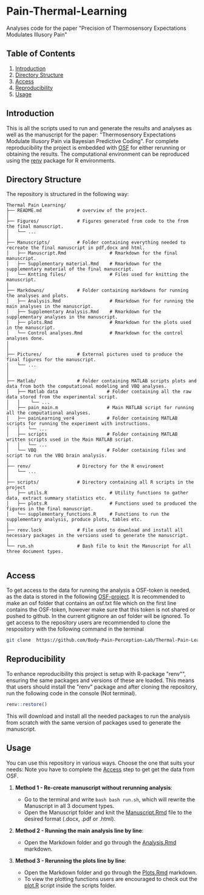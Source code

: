 # Pain-Thermal-Learning
Analyses code for the paper "Precision of Thermosensory Expectations  Modulates Illusory Pain"



## Table of Contents
1. [Introduction](#introduction)
2. [Directory Structure](#directory-structure)
3. [Access](#access)
4. [Reproducibility](#reproducibility)
5. [Usage](#usage)


## Introduction
This is all the scripts used to run and generate the results and analyses as well as the manuscript for the paper:
"Thermosensory Expectations Modulate Illusory Pain via Bayesian Predictive Coding".
For complete reproducibility the project is embedded with [OSF](https://osf.io/pw956/) for either rerunning or obtaining the results. The computational environment can be reproduced using the [renv](https://rstudio.github.io/renv/articles/renv.html) package for R environments.


## Directory Structure

The repository is structured in the following way:

```         
Thermal Pain Learning/
├── README.md             # overview of the project.
│
├── Figures/              # Figures generated from code to the from the final manuscript.
│   └── ... 
│
├── Manuscripts/          # Folder containing everything needed to recreate the final manuscript in pdf,docx and html.
│   ├── Manuscript.Rmd                # Rmarkdown for the final manuscript.
│   ├── Supplementary material.Rmd    # Rmarkdown for the supplementary material of the final manuscript.
│   └── Kntting files/                # Files used for knitting the manuscript.
│
├── Markdowns/            # Folder containing markdowns for running the analyses and plots.
│   ├── Analysis.Rmd                  # Rmarkdown for for running the main analyses in the manuscript.
│   ├── Supplementary Analysis.Rmd    # Rmarkdown for the supplementary analyses in the manuscript.
│   ├── plots.Rmd                     # Rmarkdown for the plots used in the manuscript.
│   └── Control analyses.Rmd          # Rmarkdown for the control analyses done.
│
│
├── Pictures/             # External pictures used to produce the final figures for the manuscript.
│   └── ... 
│ 
│ 
├── Matlab/               # Folder containing MATLAB scripts plots and data from both the computational modeling and VBQ analyses.
│   ├── Matlab data                  # Folder containing all the raw data stored from the experimental script.
│   │    └── ... 
│   ├── pain_main.m                  # Main MATLAB script for running all the computational analyses.
│   ├── painLearning_ver4            # Folder containing MATLAB scripts for running the experiment with instructions.
│   │   └── ... 
│   ├── scripts                      # Folder containing MATLAB written scripts used in the Main MATLAB script.
│   │   └── ... 
│   └── VBQ                          # Folder containing files and script to run the VBQ brain analysis.
│
├── renv/                 # Directory for the R enviroment
│   └── ... 
│
├── scripts/              # Directory containing all R scripts in the project
│   ├── utils.R                       # Utility functions to gather data, extract summary statistics etc.
│   ├── plots.R                       # Functions used to produced the figures in the final manuscript.
│   └── supplementary_functions.R     # Functions to run the supplementary analysis, produce plots, tables etc.
│
├── renv.lock             # File used to download and install all necessary packages in the versions used to generate the manuscript.
│
└── run.sh                # Bash file to knit the Manuscript for all three document types.


```

## Access

To get access to the data for running the analysis a OSF-token is needed, as the data is stored in the following [OSF-project](https://osf.io/pw956/). It is recommended to make an osf folder that contains an osf.txt file which on the first line contains the OSF-token, however make sure that this token is not shared or pushed to github. In the current gitignore an osf folder will be ignored.
To get access to the repository users are recommended to clone the respository with the following command in the terminal

```bash
git clone  https://github.com/Body-Pain-Perception-Lab/Thermal-Pain-Learning.git
```

## Reproducibility

To enhance reproducibility this project is setup with R-package "renv"", ensuring the same packages and versions of these are loaded. This means that users should install the "renv" package and after cloning the repository, run the following code in the console (Not terminal).

```r
renv::restore()
```

This will download and install all the needed packages to run the analysis from scratch with the same version of packages used to generate the manuscript. 


## Usage

You can use this repository in various ways. Choose the one that suits your needs: Note you have to complete the [Access](#access) step to get get the data from OSF. 

1. **Method 1 - Re-create manuscript without rerunning analysis**:
   -  Go to the terminal and write ```bash bash run.sh```, which will rewrite the Manuscript in all 3 document types.
   -  Open the Manuscript folder and knit the [Manuscript.Rmd](./Manuscripts/Manuscript.Rmd) file to the desired format (.docx, .pdf or .html). 

2. **Method 2 - Running the main analysis line by line**:
   - Open the Markdown folder and go through the [Analysis.Rmd](./Markdowns/Analysis.Rmd) markdown.

3. **Method 3 - Rerunning the plots line by line**:
   - Open the Markdown folder and go through the [Plots.Rmd](./Markdowns/Plots.Rmd) markdown.
   - To view the plotting functions users are encouraged to check out the [plot.R](./scripts/plots.R) script inside the scripts folder.


